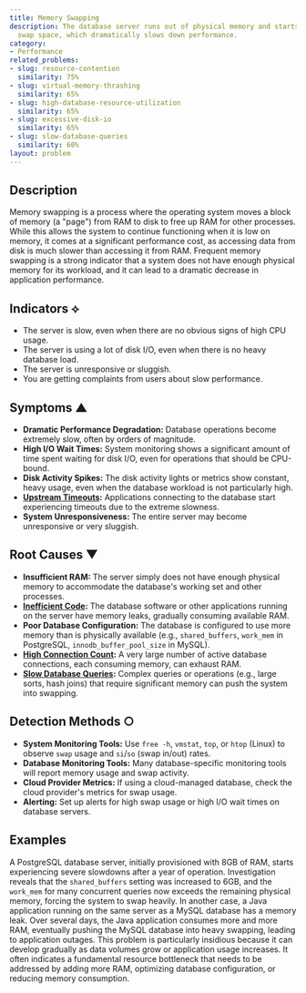 ```yaml
---
title: Memory Swapping
description: The database server runs out of physical memory and starts using disk
  swap space, which dramatically slows down performance.
category:
- Performance
related_problems:
- slug: resource-contention
  similarity: 75%
- slug: virtual-memory-thrashing
  similarity: 65%
- slug: high-database-resource-utilization
  similarity: 65%
- slug: excessive-disk-io
  similarity: 65%
- slug: slow-database-queries
  similarity: 60%
layout: problem
---
```


## Description
Memory swapping is a process where the operating system moves a block of memory (a "page") from RAM to disk to free up RAM for other processes. While this allows the system to continue functioning when it is low on memory, it comes at a significant performance cost, as accessing data from disk is much slower than accessing it from RAM. Frequent memory swapping is a strong indicator that a system does not have enough physical memory for its workload, and it can lead to a dramatic decrease in application performance.

## Indicators ⟡
- The server is slow, even when there are no obvious signs of high CPU usage.
- The server is using a lot of disk I/O, even when there is no heavy database load.
- The server is unresponsive or sluggish.
- You are getting complaints from users about slow performance.

## Symptoms ▲

- **Dramatic Performance Degradation:** Database operations become extremely slow, often by orders of magnitude.
- **High I/O Wait Times:** System monitoring shows a significant amount of time spent waiting for disk I/O, even for operations that should be CPU-bound.
- **Disk Activity Spikes:** The disk activity lights or metrics show constant, heavy usage, even when the database workload is not particularly high.
- **[Upstream Timeouts](upstream-timeouts.md):** Applications connecting to the database start experiencing timeouts due to the extreme slowness.
- **System Unresponsiveness:** The entire server may become unresponsive or very sluggish.

## Root Causes ▼

- **Insufficient RAM:** The server simply does not have enough physical memory to accommodate the database's working set and other processes.
- **[Inefficient Code](inefficient-code.md):** The database software or other applications running on the server have memory leaks, gradually consuming available RAM.
- **Poor Database Configuration:** The database is configured to use more memory than is physically available (e.g., `shared_buffers`, `work_mem` in PostgreSQL, `innodb_buffer_pool_size` in MySQL).
- **[High Connection Count](high-connection-count.md):** A very large number of active database connections, each consuming memory, can exhaust RAM.
- **[Slow Database Queries](slow-database-queries.md):** Complex queries or operations (e.g., large sorts, hash joins) that require significant memory can push the system into swapping.

## Detection Methods ○

- **System Monitoring Tools:** Use `free -h`, `vmstat`, `top`, or `htop` (Linux) to observe `swap` usage and `si`/`so` (swap in/out) rates.
- **Database Monitoring Tools:** Many database-specific monitoring tools will report memory usage and swap activity.
- **Cloud Provider Metrics:** If using a cloud-managed database, check the cloud provider's metrics for swap usage.
- **Alerting:** Set up alerts for high swap usage or high I/O wait times on database servers.

## Examples
A PostgreSQL database server, initially provisioned with 8GB of RAM, starts experiencing severe slowdowns after a year of operation. Investigation reveals that the `shared_buffers` setting was increased to 6GB, and the `work_mem` for many concurrent queries now exceeds the remaining physical memory, forcing the system to swap heavily. In another case, a Java application running on the same server as a MySQL database has a memory leak. Over several days, the Java application consumes more and more RAM, eventually pushing the MySQL database into heavy swapping, leading to application outages. This problem is particularly insidious because it can develop gradually as data volumes grow or application usage increases. It often indicates a fundamental resource bottleneck that needs to be addressed by adding more RAM, optimizing database configuration, or reducing memory consumption.